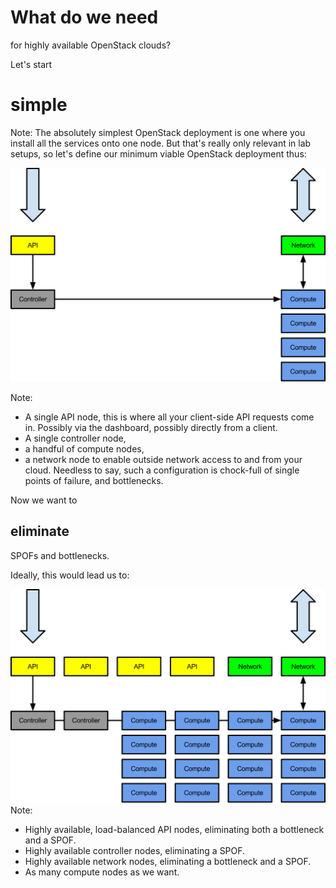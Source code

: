 # What do we need
for highly available OpenStack clouds?


Let's start
# simple

Note: The absolutely simplest OpenStack deployment is one where you
install all the services onto one node. But that's really only
relevant in lab setups, so let's define our minimum viable OpenStack
deployment thus:


![Simple OpenStack cloud](images/simple-cloud.svg)

Note:
- A single API node, this is where all your client-side API
requests come in. Possibly via the dashboard, possibly directly from a
client.
- A single controller node,
- a handful of compute nodes,
- a network node to enable outside network access to and from your cloud.
Needless to say, such a configuration is chock-full of single points
of failure, and bottlenecks.


Now we want to
## eliminate
SPOFs and bottlenecks.


Ideally, this would lead us to:


![Simple OpenStack cloud](images/ha-cloud.svg)
Note:
- Highly available, load-balanced API nodes, eliminating both a
  bottleneck and a SPOF.
- Highly available controller nodes, eliminating a SPOF.
- Highly available network nodes, eliminating a bottleneck and a SPOF.
- As many compute nodes as we want.
